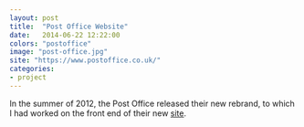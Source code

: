 ```yaml
---
layout: post
title:  "Post Office Website"
date:   2014-06-22 12:22:00
colors: "postoffice"
image: "post-office.jpg"
site: "https://www.postoffice.co.uk/"
categories: 
- project 
---
```


In the summer of 2012, the Post Office released their new rebrand, to which I had worked on the front end of their new [site][visit-site].

[visit-site]: http://www.postoffice.co.uk/
